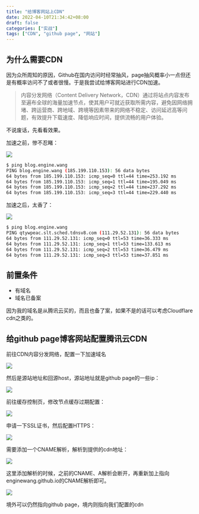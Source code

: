 ```yaml
---
title: "给博客网站上CDN"
date: 2022-04-10T21:34:42+08:00
draft: false
categories: ["实战"]
tags: ["CDN", "github page", "网站"]
---
```


## 为什么需要CDN

因为众所周知的原因，Github在国内访问时经常抽风，page抽风概率小一点但还是有概率访问不了或者很慢。于是我尝试给博客网站进行CDN加速。

> 内容分发网络（Content Delivery Network，CDN）通过将站点内容发布至遍布全球的海量加速节点，使其用户可就近获取所需内容，避免因网络拥堵、跨运营商、跨地域、跨境等因素带来的网络不稳定、访问延迟高等问题，有效提升下载速度、降低响应时间，提供流畅的用户体验。

不说废话，先看看效果。

加速之前，惨不忍睹：

![](https://s2.loli.net/2023/01/31/oifKjkDxgcGqBOV.png)

```bash
$ ping blog.engine.wang
PING blog.engine.wang (185.199.110.153): 56 data bytes
64 bytes from 185.199.110.153: icmp_seq=0 ttl=44 time=253.192 ms
64 bytes from 185.199.110.153: icmp_seq=1 ttl=44 time=195.049 ms
64 bytes from 185.199.110.153: icmp_seq=2 ttl=44 time=237.292 ms
64 bytes from 185.199.110.153: icmp_seq=3 ttl=44 time=229.440 ms
```

加速之后，太香了：

![](https://s2.loli.net/2023/01/31/AZSGdaLjHgzJ9se.png)

```bash
$ ping blog.engine.wang
PING qtywpeac.slt.sched.tdnsv8.com (111.29.52.131): 56 data bytes
64 bytes from 111.29.52.131: icmp_seq=0 ttl=53 time=36.333 ms
64 bytes from 111.29.52.131: icmp_seq=1 ttl=53 time=133.613 ms
64 bytes from 111.29.52.131: icmp_seq=2 ttl=53 time=36.479 ms
64 bytes from 111.29.52.131: icmp_seq=3 ttl=53 time=37.851 ms
```

## 前置条件

- 有域名
- 域名已备案

因为我的域名是从腾讯云买的，而且也备了案，如果不是的话可以考虑Cloudflare cdn之类的。

## 给github page博客网站配置腾讯云CDN

前往CDN内容分发网络，配置一下加速域名

![](https://s2.loli.net/2023/01/31/xmy2hz8ksQHrL3R.png)

然后是源站地址和回源host，源站地址就是github page的一些ip：

![](https://s2.loli.net/2023/01/31/c2TR6ZgN7he8fKL.png)

前往缓存控制页，修改节点缓存过期配置：

![](https://s2.loli.net/2023/01/31/D3XnV52owhKLJWT.png)

申请一下SSL证书，然后配置HTTPS：

![](https://s2.loli.net/2023/01/31/32HZtkaxIBUWqPe.png)

需要添加一个CNAME解析，解析到提供的cdn地址：

![](https://s2.loli.net/2023/01/31/G5MuOiALaRpPmyU.png)

这里添加解析的时候，之前的CNAME、A解析会断开，再重新加上指向enginewang.github.io的CNAME解析即可。

![](https://s2.loli.net/2023/01/31/1dM7EPVbCqSgXF2.png)

境外可以仍然指向github page，境内则指向我们配置的cdn